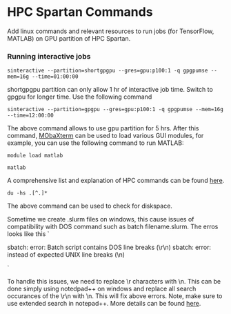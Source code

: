 # HPC Spartan Commands
Add linux commands and relevant resources to run jobs (for TensorFlow, MATLAB) on GPU partition of HPC Spartan.


### Running interactive jobs

 `sinteractive --partition=shortgpgpu --gres=gpu:p100:1 -q gpgpumse --mem=16g --time=01:00:00`
 
 shortgpgpu partition can only allow 1 hr of interactive job time. Switch to gpgpu for longer time. Use the following command
 
  `sinteractive --partition=gpgpu --gres=gpu:p100:1 -q gpgpumse --mem=16g --time=12:00:00`

The above command allows to use gpu partition for 5 hrs. After this command, [MObaXterm](https://mobaxterm.mobatek.net/) can be used to load various GUI modules, for example, you can use the following command to run MATLAB:

`module load matlab`

`matlab`
 
A comprehensive list and explanation of HPC commands can be found [here](https://github.com/UoM-ResPlat-DevOps/SpartanIntro). 

 `du -hs .[^.]*` 
 
 The above command can be used to check for diskspace.

Sometime we create .slurm files on windows, this cause issues of compatibility with DOS command such as batch filename.slurm. The erros looks like this 
`

sbatch: error: Batch script contains DOS line breaks (\r\n) 
sbatch: error: instead of expected UNIX line breaks (\n)


`

To handle this issues, we need to replace \r characters with \n. This can be done simply using notedpad++ on windows and replace all search occurances of the \r\n with \n. This will fix above errors. Note, make sure to use extended search in notepad++. More details can be found [here](https://wikis.ovgu.de/hpc/doku.php?id=guide:dos_unix_linebreaks).

